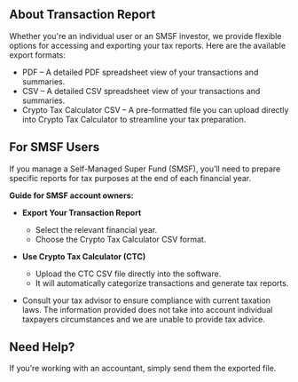 ## About Transaction Report

Whether you're an individual user or an SMSF investor, we provide flexible options for accessing and exporting your tax reports. Here are the available export formats:

* PDF – A detailed PDF spreadsheet view of your transactions and summaries.
* CSV – A detailed CSV spreadsheet view of your transactions and summaries.
* Crypto Tax Calculator CSV – A pre-formatted file you can upload directly into Crypto Tax Calculator to streamline your tax preparation.

## For SMSF Users

If you manage a Self-Managed Super Fund (SMSF), you’ll need to prepare specific reports for tax purposes at the end of each financial year.

**Guide for SMSF account owners:**

* **Export Your Transaction Report**
    * Select the relevant financial year.
    * Choose the Crypto Tax Calculator CSV format.

* **Use Crypto Tax Calculator (CTC)**
    * Upload the CTC CSV file directly into the software.
    * It will automatically categorize transactions and generate tax reports.
* Consult your tax advisor to ensure compliance with current taxation laws. The information provided does not take into account individual taxpayers circumstances and we are unable to provide tax advice.

## Need Help?

If you’re working with an accountant, simply send them the exported file.
